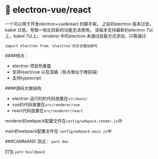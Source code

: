 # 🚀 electron-vue/react

一个可以用于开发electron+vue&react 的脚手架。
之前的electron 版本过低，babel 过低，导致一些比较新的功能无法使用。
该版本支持最新的electron 7以上，babel 7以上。
renderer 中的electron 未通过挂载方式添加，只需通过
```
import electron from 'electron'的方式增加即可
```
####特点：
+ electron 项目热重载
+ 支持react/vue 以及混编（有点类似于微前端）
+ 支持typescript

####源码大致结构

+ electron 运行时的代码放置在```src/main/```
+ vue的代码放置在```src/renderer/vue```
+ react代码放置在```src/renderer/react``` 

renderer的webpack配置文件在```config/webpack.render.js```中

main的webpack配置文件在 ```config/webpack.main.js```中

###CAMMAND
测试：
```yarn dev```


打包
```yarn buildpack```
